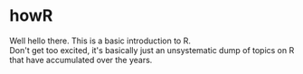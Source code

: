 # howR

Well hello there. This is a basic introduction to R.  
Don't get too excited, it's basically just an unsystematic dump of topics on R that have accumulated over the years.